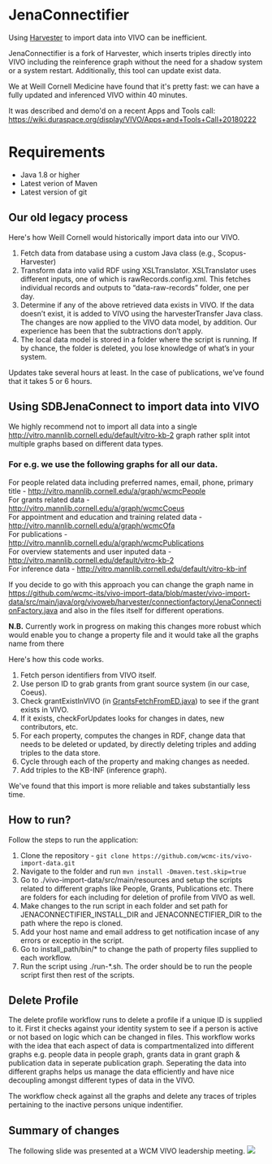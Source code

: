 # JenaConnectifier

Using [Harvester](https://github.com/vivo-project/VIVO-Harvester) to import data into VIVO can be inefficient.

JenaConnectifier is a fork of Harvester, which inserts triples directly into VIVO including the reinference graph without the need for a shadow system or a system restart. Additionally, this tool can update exist data.

We at Weill Cornell Medicine have found that it's pretty fast: we can have a fully updated and inferenced VIVO within 40 minutes.

It was described and demo'd on a recent Apps and Tools call:
https://wiki.duraspace.org/display/VIVO/Apps+and+Tools+Call+20180222



# Requirements
* Java 1.8 or higher
* Latest verion of Maven
* Latest version of git


## Our old legacy process 

Here's how Weill Cornell would historically import data into our VIVO.

1. Fetch data from database using a custom Java class (e.g., Scopus-Harvester)
2. Transform data into valid RDF using XSLTranslator. XSLTranslator uses different inputs, one of which is rawRecords.config.xml. This fetches individual records and outputs to “data-raw-records” folder, one per day.
3. Determine if any of the above retrieved data exists in VIVO. If the data doesn’t exist, it is added to VIVO using the harvesterTransfer Java class. The changes are now applied to the VIVO data model, by addition. Our experience has been that the subtractions don’t apply.
4. The local data model is stored in a folder where the script is running. If by chance, the folder is deleted, you lose knowledge of what’s in your system.

Updates take several hours at least. In the case of publications, we’ve found that it takes 5 or 6 hours. 

## Using SDBJenaConnect to import data into VIVO

We highly recommend not to import all data into a single http://vitro.mannlib.cornell.edu/default/vitro-kb-2 graph rather split intot multiple graphs based on different data types. 

### For e.g. we use the following graphs for all our data.
For people related data including preferred names, email, phone, primary title - http://vitro.mannlib.cornell.edu/a/graph/wcmcPeople  
For grants related data - http://vitro.mannlib.cornell.edu/a/graph/wcmcCoeus  
For appointment and education and training related data - http://vitro.mannlib.cornell.edu/a/graph/wcmcOfa  
For publications - http://vitro.mannlib.cornell.edu/a/graph/wcmcPublications  
For overview statements and user inputed data - http://vitro.mannlib.cornell.edu/default/vitro-kb-2  
For inference data - http://vitro.mannlib.cornell.edu/default/vitro-kb-inf

If you decide to go with this approach you can change the graph name in https://github.com/wcmc-its/vivo-import-data/blob/master/vivo-import-data/src/main/java/org/vivoweb/harvester/connectionfactory/JenaConnectionFactory.java and also in the files itself for different operations.

 <b>N.B.</b> Currently work in progress on making this changes more robust which would enable you to change a property file and it would take all the graphs name from there 

Here's how this code works.

1. Fetch person identifiers from VIVO itself.
2. Use person ID to grab grants from grant source system (in our case, Coeus).
3. Check grantExistInVIVO (in [GrantsFetchFromED.java](https://github.com/wcmc-its/vivo-import-data/blob/master/vivo-import-data/src/main/java/org/vivoweb/harvester/ingest/GrantsFetchFromED.java)) to see if the grant exists in VIVO.
4. If it exists, checkForUpdates looks for changes in dates, new contributors, etc.
5. For each property, computes the changes in RDF, change data that needs to be deleted or updated, by directly deleting triples and adding triples to the data store.
6. Cycle through each of the property and making changes as needed.
7. Add triples to the KB-INF (inference graph).

We've found that this import is more reliable and takes substantially less time.

## How to run?

Follow the steps to run the application:
1. Clone the repository - `git clone https://github.com/wcmc-its/vivo-import-data.git`
2. Navigate to the folder and run `mvn install -Dmaven.test.skip=true` 
3. Go to ./vivo-import-data/src/main/resources and setup the scripts related to different graphs like People, Grants, Publications etc. There are folders for each including for deletion of profile from VIVO as well.
4. Make changes to the run script in each folder and set path for JENACONNECTIFIER_INSTALL_DIR and JENACONNECTIFIER_DIR to the path where the repo is cloned. 
5. Add your host name and email address to get notification incase of any errors or exceptio in the script.
6. Go to install_path/bin/* to change the path of property files supplied to each workflow.
5. Run the script using ./run-*.sh. The order should be to run the people script first then rest of the scripts.

## Delete Profile
The delete profile workflow runs to delete a profile if a unique ID is supplied to it. First it checks against your identity system to see if a person is active or not based on logic which can be changed in files. This workflow works with the idea that each aspect of data is compartmentalized into different graphs e.g. people data in people graph, grants data in grant graph & publication data in seperate publication graph. Seperating the data into different graphs helps us manage the data efficiently and have nice decoupling amongst different types of data in the VIVO.

The workflow check against all the graphs and delete any traces of triples pertaining to the inactive persons unique indentifier.

## Summary of changes

The following slide was presented at a WCM VIVO leadership meeting.
![](https://github.com/wcmc-its/vivo-import-data/blob/master/SDBJenaConnect.png?raw=true "")
